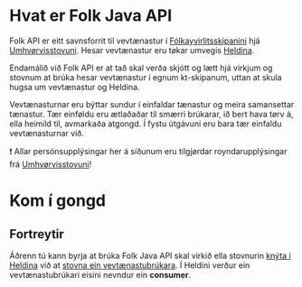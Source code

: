 # Hvat er Folk Java API
Folk API er eitt savnsforrit til vevtænastur í [Fólkayvirlitsskipanini](http://us.fo/Default.aspx?ID=13792) hjá
[Umhvørvisstovuni](http://us.fo). Hesar vevtænastur eru tøkar umvegis
[Heldina](https://www.talgildu.fo/heldin/heldin/).

Endamálið við Folk API er at tað skal verða skjótt og lætt hjá virkjum og stovnum at brúka hesar vevtænastur í egnum
kt-skipanum, uttan at skula hugsa um vevtænastur og Heldina.

Vevtænasturnar eru býttar sundur í einfaldar tænastur og meira samansettar tænastur. Tær einføldu eru ætlaðaðar til
smærri brúkarar, ið bert hava tørv á, ella heimild til, avmarkaða atgongd. Í fystu útgávuni eru bara tær einfaldu
vevtænasturnar við.

:exclamation: Allar persónsupplýsingar her á síðunum eru tilgjørdar royndarupplýsingar frá
[Umhvørvisstovuni](http://us.fo)!

# Kom í gongd

## Fortreytir
Áðrenn tú kann byrja at brúka Folk Java API skal virkið ella stovnurin
[knýta í Heldina](https://www.talgildu.fo/heldin/knyt-i-heldina/) við at
[stovna ein vevtænastubrúkara](https://www.talgildu.fo/heldin/knyt-i-heldina/vevtaenastubrukari/). Í Heldini verður ein
vevtænastubrúkari eisini nevndur ein **consumer**.
